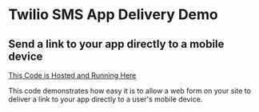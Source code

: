 Twilio SMS App Delivery Demo
============================

Send a link to your app directly to a mobile device
----------------------------------------------------

[This Code is Hosted and Running Here](http://twiliosmslink.phpfogapp.com/ "SMS Link")

This code demonstrates how easy it is to allow a web form on your site to deliver a link to your app directly to a user's mobile device.